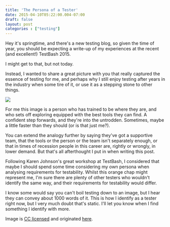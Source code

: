 ```yaml
---
title: 'The Persona of a Tester'
date: 2015-04-10T05:22:00.004-07:00
draft: false
layout: post
categories : ["testing"]
---
```


Hey it's springtime, and there's a new testing blog, so given the time of year, you should be expecting a write-up of my experiences at the recent (and excellent!) TestBash 2015.  
  
I might get to that, but not today.

Instead, I wanted to share a great picture with you that really captured the essence of testing for me, and perhaps why I still enjoy testing after years in the industry when some tire of it, or use it as a stepping stone to other things.
  
[![](http://3.bp.blogspot.com/-CBZmFhAstrM/VSYzkw_BtlI/AAAAAAAASE0/6oijm1jzjK4/s1600/5874890944_a1ec9056d3_o.jpg)](http://3.bp.blogspot.com/-CBZmFhAstrM/VSYzkw_BtlI/AAAAAAAASE0/6oijm1jzjK4/s1600/5874890944_a1ec9056d3_o.jpg)

For me this image is a person who has trained to be where they are, and who sets off exploring equipped with the best tools they can find. A confident step forwards, and they're into the untrodden. Sometimes, maybe a little faster than they should (or is that just me?).

You can extend the analogy further by saying they've got a supportive team, that the tools or the person or the team isn't separately enough, or that in times of recession people in this career are, rightly or wrongly, in lower demand. But that's all afterthought I put in when writing this post.  
  
Following Karen Johnson's great workshop at TestBash, I considered that maybe I should spend some time considering my own persona when analysing requirements for testability. Whilst this orange chap might represent me, I'm sure there are plenty of other testers who wouldn't identify the same way, and their requirements for testability would differ.

I know some would say you can't boil testing down to an image, but I hear they can convey about 1000 words of it. This is how I identify as a tester right now, but I very much doubt that's static. I'll let you know when I find something I identify with more.  
  
Image is [CC licensed](https://creativecommons.org/licenses/by/2.0/) and originated [here](https://www.flickr.com/photos/wretchswings/5874890944/in/photolist-9X9mpb-rdwhdf-8uCa4c-jgDejR-i4RteU-qU6f52-e1eafF-qUXb11-fVBZb7-nbeJt3-qHkVCP-ekN7o9-9tyZpc-bChZ4A-rwDMSr-qj1Nnn-qoGhdT-grfU6a-qS7eDy-fvaEne-p4XWCo-7v6LGx-oQtZjj-rxmFb9-qJCeJu-qoGh5r-ddyvUo-d4Nauh-dnUfb7-rxt7ve-7v6Msc-cWtqjo-rC9Wwt-ruMu6P-qUg9zh-hfgyuG-qowggt-nsJ3hT-ecagKp-dURYPF-78t3ov-p2TNYY-d3u2pS-9fL9fw-ooCP5U-ddyxof-dJujMq-kkkLnY-dARHB6-e1jQko).